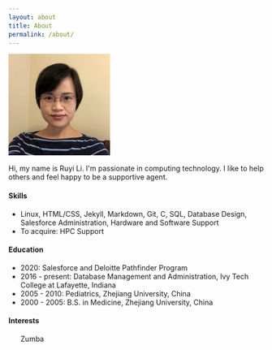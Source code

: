 ```yaml
---
layout: about
title: About
permalink: /about/
---
```


<img src="/assets/ruyi.jpg">

Hi, my name is Ruyi Li. I'm passionate in computing technology. I like to help others and feel happy to be a supportive agent.   

<h4>Skills</h4>
<ul>
<li>Linux, HTML/CSS, Jekyll, Markdown, Git, C, SQL, Database Design, Salesforce Administration, Hardware and Software Support 
</li>
<li>To acquire: HPC Support
</li>
</ul> 
<h4>Education</h4>
<ul>
<li>2020: Salesforce and Deloitte Pathfinder Program
</li>
<li>2016 - present: Database Management and Administration, Ivy Tech College at Lafayette, Indiana 
</li>
<li>2005 - 2010: Pediatrics, Zhejiang University, China 
</li>
<li>2000 - 2005: B.S. in  Medicine, Zhejiang University, China
</li>
</ul>

<h4>Interests</h4>
<ul>Zumba</ul>
